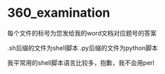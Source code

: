 # 360_examination
每个文件的标号为您发给我的word文档对应题号的答案

.sh后缀的文件为shell脚本
.py后缀的文件为python脚本

我平常用的shell脚本语言比较多，抱歉，我不会用perl
